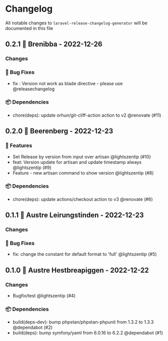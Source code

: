 # Changelog

All notable changes to `laravel-release-changelog-generator` will be documented in this file

## 0.2.1 🎄 Brenibba - 2022-12-26

### Changes

### 🐛 Bug Fixes

- fix : Version not work as blade directive - please use @releasechangelog

### 📦 Dependencies

- chore(deps): update orhun/git-cliff-action action to v2 @renovate (#11)

## 0.2.0 🎄 Beerenberg - 2022-12-23

### 🚀 Features

- Set Release by version from input over artisan @lightszentip (#10)
- feat: Version update for artisan and update timestamp always @lightszentip (#9)
- Feature - new artisan command to show version @lightszentip (#8)

### 📦 Dependencies

- chore(deps): update actions/checkout action to v3 @renovate (#6)

## 0.1.1 🌈 Austre Leirungstinden - 2022-12-23

### Changes

### 🐛 Bug Fixes

- fix: change the constant for default format to 'full' @lightszentip (#5)

## 0.1.0 🌈 Austre Hestbreapiggen - 2022-12-22

### Changes

- Bugfix/test @lightszentip (#4)

### 📦 Dependencies

- build(deps-dev): bump phpstan/phpstan-phpunit from 1.3.2 to 1.3.3 @dependabot (#2)
- build(deps): bump symfony/yaml from 6.0.16 to 6.2.2 @dependabot (#1)
